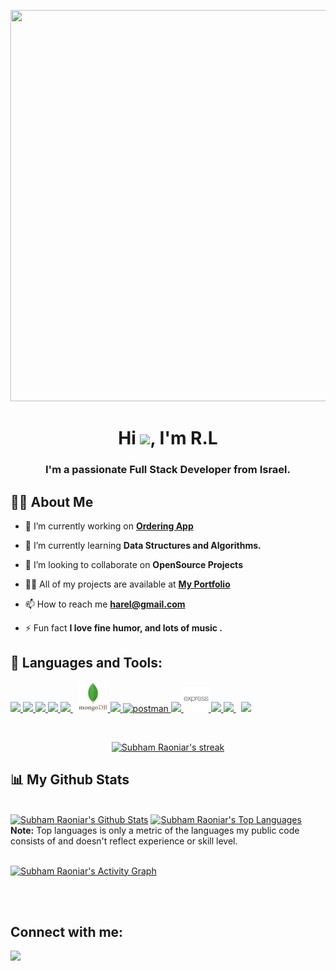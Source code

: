 <!--<a href="#"><img width="100%" height="auto" src="https://i.imgur.com/iXuL1HG.png" height="175px"/></a>-->

<a align="center" href="#"><img width="626" height="626" src="https://live.staticflickr.com/65535/51903399640_8265160fec_o.jpg" height="175px"/></a>

<!-- <a align="center" data-flickr-embed="true" href="https://www.flickr.com/photos/45027510@N08/51903399640/in/datetaken/" title="rls"><img src="https://live.staticflickr.com/65535/51903399640_8265160fec_o.jpg" width="626" height="626" alt="rls"></a><script async src="//embedr.flickr.com/assets/client-code.js" charset="utf-8"></script> -->

<h1 align="center">Hi <img src="https://raw.githubusercontent.com/MartinHeinz/MartinHeinz/master/wave.gif" width="30px">, I'm R.L</h1>
<h3 align="center">I'm a passionate Full Stack Developer from Israel.</h3>

## 🙋‍♂️ About Me

- 🔭 I’m currently working on **[Ordering App](https://restaurant-ord.herokuapp.com/)**

- 🌱 I’m currently learning **Data Structures and Algorithms.**

- 👯 I’m looking to collaborate on **OpenSource Projects**

- 👨‍💻 All of my projects are available at **[My Portfolio](https://)**

- 📫 How to reach me **harel@gmail.com**

- ⚡ Fun fact **I love fine humor, and lots of music .**

## 🚀 Languages and Tools:

<p align="left"> 
    <a href="https://reactjs.org/" target="_blank"> <img src="https://img.icons8.com/color/48/000000/react-native.png"/> </a>
    <a href="https://developer.mozilla.org/en-US/docs/Web/JavaScript" target="_blank"> <img src="https://img.icons8.com/color/48/000000/javascript.png"/> </a> 
    <a href="https://www.w3.org/html/" target="_blank"> <img src="https://img.icons8.com/color/48/000000/html-5.png"/> </a> 
    <a href="https://www.w3schools.com/css/" target="_blank"> <img src="https://img.icons8.com/color/48/000000/css3.png"/> </a> 
    <a style="padding-right:8px;" href="https://nodejs.org" target="_blank"> <img src="https://img.icons8.com/color/48/000000/nodejs.png"/> </a> 
    <a href="https://www.mongodb.com/" target="_blank"> <img src="https://raw.githubusercontent.com/devicons/devicon/master/icons/mongodb/mongodb-original-wordmark.svg" alt="mongodb" width="48" height="48"/> </a> 
    <a href="https://firebase.google.com/" target="_blank"> <img src="https://img.icons8.com/color/48/000000/firebase.png"/> </a> 
    <a href="https://postman.com" target="_blank"> <img src="https://www.vectorlogo.zone/logos/getpostman/getpostman-icon.svg" alt="postman" width="45" height="45"/> </a>   
    <a href="https://git-scm.com/" target="_blank"> <img src="https://img.icons8.com/color/48/000000/git.png"/> </a> 
    <a href="https://expressjs.com" target="_blank"> <img src="https://raw.githubusercontent.com/devicons/devicon/master/icons/express/express-original-wordmark.svg" alt="express" width="40" height="40"/> </a>
    <a href="https://www.python.org" target="_blank"> <img src="https://img.icons8.com/color/48/000000/python.png"/> </a> 
<a style="padding-right:8px;" href="https://www.mysql.com/" target="_blank"> <img src="https://img.icons8.com/fluent/50/000000/mysql-logo.png"/> </a>
<a style="padding-right:8px;" href="https://www.php.net/" target="_blank">
<img src="https://img.icons8.com/external-soft-fill-juicy-fish/50/000000/external-php-coding-and-development-soft-fill-soft-fill-juicy-fish.png"/></a>
</p>

<!-- [![React Badge](https://img.shields.io/badge/-React-61DBFB?style=for-the-badge&labelColor=black&logo=react&logoColor=61DBFB)](#)  [![Javascript Badge](https://img.shields.io/badge/-Javascript-F0DB4F?style=for-the-badge&labelColor=black&logo=javascript&logoColor=F0DB4F)](#) [![Typescript Badge](https://img.shields.io/badge/-Typescript-007acc?style=for-the-badge&labelColor=black&logo=typescript&logoColor=007acc)](#) [![Nodejs Badge](https://img.shields.io/badge/-Nodejs-3C873A?style=for-the-badge&labelColor=black&logo=node.js&logoColor=3C873A)](#) [![GraphQL Badge](https://img.shields.io/badge/-GraphQl-e535ab?style=for-the-badge&labelColor=black&logo=node.js&logoColor=e535ab)](#) -->
<br/>

<p align="center">
    <a href="https://github.com/RL20/github-readme-streak-stats">
        <img title="🔥 Get streak stats for your profile at git.io/streak-stats" alt="Subham Raoniar's streak" src="https://github-readme-streak-stats.herokuapp.com/?user=RL20&theme=black-ice&hide_border=true&stroke=0000&background=060A0CD0"/>
    </a>
</p>

## 📊 My Github Stats

  <br/>
    <a href="https://github.com/RL20/github-readme-stats"><img alt="Subham Raoniar's Github Stats" src="https://github-readme-stats.vercel.app/api?username=RL20&show_icons=true&count_private=true&theme=react&hide_border=true&bg_color=0D1117" /></a>
  <a href="https://github.com/RL20/github-readme-stats"><img alt="Subham Raoniar's Top Languages" src="https://github-readme-stats.vercel.app/api/top-langs/?username=RL20&langs_count=8&count_private=true&layout=compact&theme=react&hide_border=true&bg_color=0D1117" /></a>
  <br/>
  <b>Note:</b> Top languages is only a metric of the languages my public code consists of and doesn't reflect experience or skill level.

<br/>
<br/>

<a href="https://github.com/RL20/github-readme-activity-graph"><img alt="Subham Raoniar's Activity Graph" src="https://activity-graph.herokuapp.com/graph?username=RL20&bg_color=0D1117&color=5BCDEC&line=5BCDEC&point=FFFFFF&hide_border=true" /></a>

<br/>
<br/>

## Connect with me:

<p align="left">

<a href = "https://www.linkedin.com/in/harel-shalom-b7b48716/"><img src="https://img.icons8.com/fluent/48/000000/linkedin.png"/></a>

<!--
<a href = "https://twitter.com/subhamraoniar"><img src="https://img.icons8.com/fluent/48/000000/twitter.png"/></a>
<a href = "https://www.instagram.com/subhamraoniar/"><img src="https://img.icons8.com/fluent/48/000000/instagram-new.png"/></a>
<a href = "https://www.youtube.com/channel/UC-NXT1lYAOPa3lrgWXqvuHA"><img src="https://img.icons8.com/color/48/000000/youtube-play.png"/></a>-->

</p>
<!--
## ❤ Views and Followers

<a href="https://github.com/Meghna-DAS/github-profile-views-counter">
    <img src="https://komarev.com/ghpvc/?username=RL20">
</a>
<a href="https://github.com/RL20?tab=followers"><img src="https://img.shields.io/github/followers/RL20?label=Followers&style=social" alt="GitHub Badge"></a> -->
